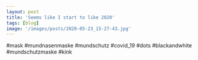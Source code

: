 ```yaml
---
layout: post
title: 'Seems like I start to like 2020'
tags: [blog]
image: '/images/posts/2020-05-23_15-27-43.jpg'
---
```


#mask #mundnasenmaske #mundschutz #covid_19 #dots #blackandwhite #mundschutzmaske #kink
